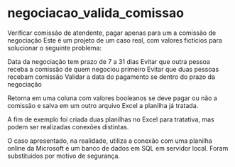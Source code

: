 # negociacao_valida_comissao
Verificar comissão de atendente, pagar apenas para um a comissão de negociação
Este é um projeto de um caso real, com valores ficticios para solucionar o seguinte problema:

Data da negociação tem prazo de 7 a 31 dias
Evitar que outra pessoa receba a comissão de quem negociou primeiro
Evitar que duas pessoas recebam comissão
Validar a data do pagamento se dentro do prazo da negociação

Retorna em uma coluna com valores booleanos se deve pagar ou não a comissão e salva em um outro arquivo Excel a planilha já tratada.

A fim de exemplo foi criada duas planilhas no Excel para tratativa, mas podem ser realizadas conexões distintas.

O caso apresentado, na realidade, utiliza a conexão com uma planilha online da Microsoft e um banco de dados em SQL em servidor local. Foram substituidos por motivo de segurança.
